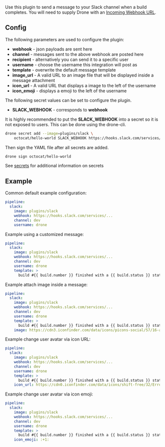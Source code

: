 Use this plugin to send a message to your Slack channel when a build completes.
You will need to supply Drone with an [Incoming Webhook URL](https://my.slack.com/services/new/incoming-webhook).

## Config

The following parameters are used to configure the plugin:

* **webhook** - json payloads are sent here
* **channel** - messages sent to the above webhook are posted here
* **recipient** - alternatively you can send it to a specific user
* **username** - choose the username this integration will post as
* **template** - overwrite the default message template
* **image_url** - A valid URL to an image file that will be displayed inside a message attachment
* **icon_url** - A valid URL that displays a image to the left of the username
* **icon_emoji** - displays a emoji to the left of the username

The following secret values can be set to configure the plugin.

* **SLACK_WEBHOOK** - corresponds to **webhook**

It is highly recommended to put the **SLACK_WEBHOOK** into a secret so it is
not exposed to users. This can be done using the drone-cli.

```bash
drone secret add --image=plugins/slack \
    octocat/hello-world SLACK_WEBHOOK https://hooks.slack.com/services/...
```

Then sign the YAML file after all secrets are added.

```bash
drone sign octocat/hello-world
```

See [secrets](http://readme.drone.io/0.5/usage/secrets/) for additional
information on secrets

## Example

Common default example configuration:

```yaml
pipeline:
  slack:
    image: plugins/slack
    webhook: https://hooks.slack.com/services/...
    channel: dev
    username: drone
```

Example using a customized message:

```yaml
pipeline:
  slack:
    image: plugins/slack
    webhook: https://hooks.slack.com/services/...
    channel: dev
    username: drone
    template: >
      build #{{ build.number }} finished with a {{ build.status }} status
```

Example attach image inside a message:

```yaml
pipeline:
  slack:
    image: plugins/slack
    webhook: https://hooks.slack.com/services/...
    channel: dev
    username: drone
    template: >
      build #{{ build.number }} finished with a {{ build.status }} status
    image: https://cdn3.iconfinder.com/data/icons/picons-social/57/16-apple-128.png
```

Example change user avatar via icon URL:

```yaml
pipeline:
  slack:
    image: plugins/slack
    webhook: https://hooks.slack.com/services/...
    channel: dev
    username: drone
    template: >
      build #{{ build.number }} finished with a {{ build.status }} status
    icon_url: https://cdn0.iconfinder.com/data/icons/shift-free/32/Error-128.png
```

Example change user avatar via icon emoji:

```yaml
pipeline:
  slack:
    image: plugins/slack
    webhook: https://hooks.slack.com/services/...
    channel: dev
    username: drone
    template: >
      build #{{ build.number }} finished with a {{ build.status }} status
    icon_emoji: :+1:
```
